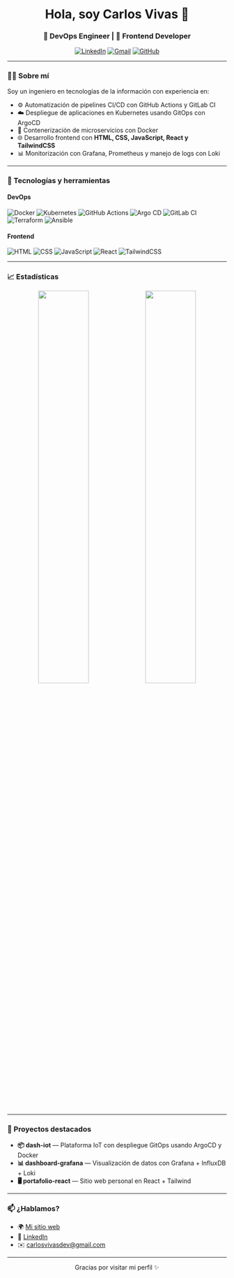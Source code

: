 <h1 align="center">Hola, soy Carlos Vivas 👋</h1>
<h3 align="center">🚀 DevOps Engineer | 🎨 Frontend Developer</h3>

<p align="center">
  <a href="https://www.linkedin.com/in/carlosvivasdev/"><img src="https://img.shields.io/badge/-LinkedIn-0A66C2?style=for-the-badge&logo=linkedin&logoColor=white" alt="LinkedIn"/></a>
  <a href="mailto:carlosvivasdev@gmail.com"><img src="https://img.shields.io/badge/-Email-EA4335?style=for-the-badge&logo=gmail&logoColor=white" alt="Gmail"/></a>
  <a href="https://github.com/carlosvivasdev"><img src="https://img.shields.io/badge/-GitHub-181717?style=for-the-badge&logo=github&logoColor=white" alt="GitHub"/></a>
</p>

---

### 🧑‍💻 Sobre mí

Soy un ingeniero en tecnologías de la información con experiencia en:

- ⚙️ Automatización de pipelines CI/CD con GitHub Actions y GitLab CI
- ☁️ Despliegue de aplicaciones en Kubernetes usando GitOps con ArgoCD
- 🐳 Contenerización de microservicios con Docker
- 🌐 Desarrollo frontend con **HTML, CSS, JavaScript, React y TailwindCSS**
- 📊 Monitorización con Grafana, Prometheus y manejo de logs con Loki

---

### 🔧 Tecnologías y herramientas

#### DevOps
![Docker](https://img.shields.io/badge/Docker-2496ED?style=flat-square&logo=docker&logoColor=white)
![Kubernetes](https://img.shields.io/badge/Kubernetes-326CE5?style=flat-square&logo=kubernetes&logoColor=white)
![GitHub Actions](https://img.shields.io/badge/GitHub_Actions-2088FF?style=flat-square&logo=github-actions&logoColor=white)
![Argo CD](https://img.shields.io/badge/Argo%20CD-ea580c?style=flat-square&logo=argo&logoColor=white)
![GitLab CI](https://img.shields.io/badge/GitLab%20CI-FC6D26?style=flat-square&logo=gitlab&logoColor=white)
![Terraform](https://img.shields.io/badge/Terraform-623CE4?style=flat-square&logo=terraform&logoColor=white)
![Ansible](https://img.shields.io/badge/Ansible-EE0000?style=flat-square&logo=ansible&logoColor=white)

#### Frontend
![HTML](https://img.shields.io/badge/HTML5-E34F26?style=flat-square&logo=html5&logoColor=white)
![CSS](https://img.shields.io/badge/CSS3-1572B6?style=flat-square&logo=css3&logoColor=white)
![JavaScript](https://img.shields.io/badge/JavaScript-F7DF1E?style=flat-square&logo=javascript&logoColor=black)
![React](https://img.shields.io/badge/React-20232A?style=flat-square&logo=react&logoColor=61DAFB)
![TailwindCSS](https://img.shields.io/badge/TailwindCSS-38B2AC?style=flat-square&logo=tailwind-css&logoColor=white)

---

### 📈 Estadísticas

<p align="center">
  <img width="48%" src="https://github-readme-stats.vercel.app/api?username=tu-usuario&show_icons=true&theme=radical" />
  <img width="48%" src="https://github-readme-streak-stats.herokuapp.com?user=tu-usuario&theme=radical&date_format=M%20j%5B%2C%20Y%5D" />
</p>

---

### 📁 Proyectos destacados

- **📦 dash-iot** — Plataforma IoT con despliegue GitOps usando ArgoCD y Docker
- **📊 dashboard-grafana** — Visualización de datos con Grafana + InfluxDB + Loki
- **🖥️ portafolio-react** — Sitio web personal en React + Tailwind

---

### 📫 ¿Hablamos?

- 🌍 [Mi sitio web](https://carlosvivas.dev)
- 💼 [LinkedIn](https://www.linkedin.com/in/carlosvivasdev/)
- ✉️ carlosvivasdev@gmail.com

---

<p align="center">Gracias por visitar mi perfil ✨</p>
